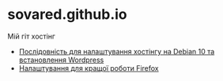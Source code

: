 # sovared.github.io
Мій гіт хостінг

- [Послідовність для налаштування хостінгу на Debian 10 та встановлення Wordpress](https://sovared.github.io/hostondebian)
- [Налаштування для кращої роботи Firefox](https://sovared.github.io/firefox_settings)
